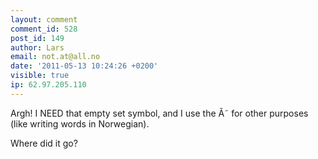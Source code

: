 ```yaml
---
layout: comment
comment_id: 528
post_id: 149
author: Lars
email: not.at@all.no
date: '2011-05-13 10:24:26 +0200'
visible: true
ip: 62.97.205.110
---
```

Argh! I NEED that empty set symbol, and I use the Ã˜ for other purposes (like writing words in Norwegian). 

Where did it go?
